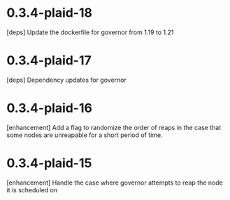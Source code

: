 # 0.3.4-plaid-18

[deps] Update the dockerfile for governor from 1.19 to 1.21

# 0.3.4-plaid-17

[deps] Dependency updates for governor

# 0.3.4-plaid-16

[enhancement] Add a flag to randomize the order of reaps in the case that some
nodes are unreapable for a short period of time.

# 0.3.4-plaid-15

[enhancement] Handle the case where governor attempts to reap the node it is scheduled on
